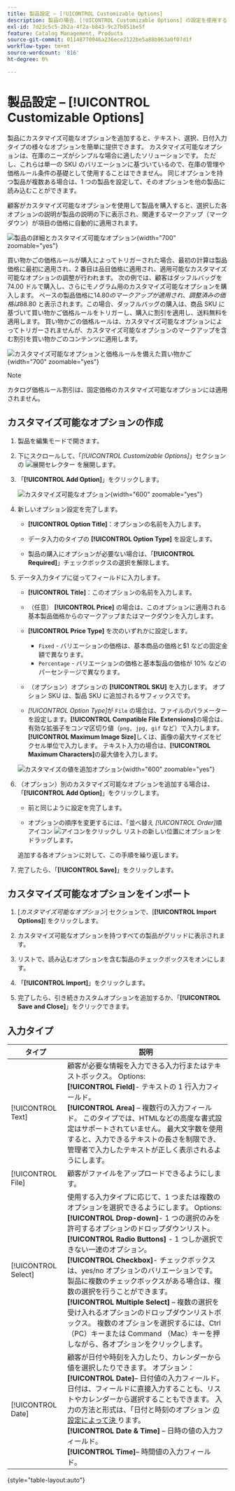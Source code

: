 ```yaml
---
title: 製品設定 – [!UICONTROL Customizable Options]
description: 製品の場合、[!UICONTROL Customizable Options] の設定を使用すると、テキスト、選択、日付入力タイプのオプションを選択できます。
exl-id: 7d23c5c5-2b2a-4f2a-b843-9c27b851be5f
feature: Catalog Management, Products
source-git-commit: 01148770946a236ece2122be5a88b963a0f07d1f
workflow-type: tm+mt
source-wordcount: '816'
ht-degree: 0%

---
```


# 製品設定 – [!UICONTROL Customizable Options]

製品にカスタマイズ可能なオプションを追加すると、テキスト、選択、日付入力タイプの様々なオプションを簡単に提供できます。 カスタマイズ可能なオプションは、在庫のニーズがシンプルな場合に適したソリューションです。 ただし、これらは単一の SKU のバリエーションに基づいているので、在庫の管理や価格ルール条件の基礎として使用することはできません。 同じオプションを持つ製品が複数ある場合は、1 つの製品を設定して、そのオプションを他の製品に読み込むことができます。

顧客がカスタマイズ可能なオプションを使用して製品を購入すると、選択した各オプションの説明が製品の説明の下に表示され、関連するマークアップ（マークダウン）が項目の価格に自動的に適用されます。

![ 製品の詳細とカスタマイズ可能なオプション ](./assets/storefront-customizable-option-product-detail.png){width="700" zoomable="yes"}

買い物かごの価格ルールが購入によってトリガーされた場合、最初の計算は製品価格に最初に適用され、2 番目は品目価格に適用され、適用可能なカスタマイズ可能なオプションの調整が行われます。 次の例では、顧客はダッフルバッグを 74.00 ドルで購入し、さらにモノグラム用のカスタマイズ可能なオプションを購入します。 ベースの製品価格に$14.80 のマークアップが適用され、調整済みの価格は$88.80 と表示されます。この場合、ダッフルバッグの購入は、商品 SKU に基づいて買い物かご価格ルールをトリガーし、購入に割引を適用し、送料無料を適用します。 買い物かごの価格ルールは、カスタマイズ可能なオプションによってトリガーされませんが、カスタマイズ可能なオプションのマークアップを含む割引を買い物かごのコンテンツに適用します。

![ カスタマイズ可能なオプションと価格ルールを備えた買い物かご ](./assets/storefront-customizable-option-cart-price-rule.png){width="700" zoomable="yes"}

>[!NOTE]
>
>カタログ価格ルール割引は、固定価格のカスタマイズ可能なオプションには適用されません。

## カスタマイズ可能なオプションの作成

1. 製品を編集モードで開きます。

1. 下にスクロールして、「_[!UICONTROL Customizable Options]_」セクションの ![ 展開セレクター ](../assets/icon-display-expand.png) を展開します。

1. 「**[!UICONTROL Add Option]**」をクリックします。

   ![ カスタマイズ可能なオプション ](./assets/product-customizable-options.png){width="600" zoomable="yes"}

1. 新しいオプション設定を完了します。

   - **[!UICONTROL Option Title]**：オプションの名前を入力します。

   - データ入力のタイプの **[!UICONTROL Option Type]** を設定します。

   - 製品の購入にオプションが必要ない場合は、「**[!UICONTROL Required]**」チェックボックスの選択を解除します。

1. データ入力タイプに従ってフィールドに入力します。

   - **[!UICONTROL Title]**：このオプションの名前を入力します。

   - （任意） **[!UICONTROL Price]** の場合は、このオプションに適用される基本製品価格からのマークアップまたはマークダウンを入力します。

   - **[!UICONTROL Price Type]** を次のいずれかに設定します。

      - `Fixed` - バリエーションの価格は、基本商品の価格と$1 などの固定金額で異なります。
      - `Percentage` - バリエーションの価格と基本製品の価格が 10% などのパーセンテージで異なります。

   - （オプション）オプションの **[!UICONTROL SKU]** を入力します。 オプション SKU は、製品 SKU に追加されるサフィックスです。

   - _[!UICONTROL Option Type]_&#x200B;が `File` の場合は、ファイルのパラメーターを設定します。**[!UICONTROL Compatible File Extensions]**&#x200B;の場合は、有効な拡張子をコンマ区切り値（`png, jpg, gif` など）で入力します。**[!UICONTROL Maximum Image Size]**&#x200B;しくは、画像の最大サイズをピクセル単位で入力します。 テキスト入力の場合は、**[!UICONTROL Maximum Characters]**&#x200B;の最大値を入力します。

   ![ カスタマイズの値を追加オプション ](./assets/product-customizable-options-add-values.png){width="600" zoomable="yes"}

1. （オプション）別のカスタマイズ可能なオプションを追加する場合は、「**[!UICONTROL Add Option]**」をクリックします。

   - 前と同じように設定を完了します。

   - オプションの順序を変更するには、「並べ替え _[!UICONTROL Order]_&#x200B;順アイコン ![ アイコンをクリックし ](../assets/icon-sort-order.png) リストの新しい位置にオプションをドラッグします。

   追加する各オプションに対して、この手順を繰り返します。

1. 完了したら、「**[!UICONTROL Save]**」をクリックします。

## カスタマイズ可能なオプションをインポート

1. [_カスタマイズ可能なオプション_] セクションで、[**[!UICONTROL Import Options]**] をクリックします。


1. カスタマイズ可能なオプションを持つすべての製品がグリッドに表示されます。

1. リストで、読み込むオプションを含む製品のチェックボックスをオンにします。

1. 「**[!UICONTROL Import]**」をクリックします。

1. 完了したら、引き続きカスタムオプションを追加するか、「**[!UICONTROL Save and Close]**」をクリックできます。

## 入力タイプ

| タイプ | 説明 |
|---------------------|---------------|
| [!UICONTROL Text] | 顧客が必要な情報を入力できる入力行またはテキストボックス。 Options:<br />**[!UICONTROL Field]**- テキストの 1 行入力フィールド。<br />**[!UICONTROL Area]** – 複数行の入力フィールド。 このタイプでは、HTMLなどの高度な書式設定はサポートされていません。 最大文字数を使用すると、入力できるテキストの長さを制限でき、管理者で入力したテキストが正しく表示されるようにします。 |
| [!UICONTROL File] | 顧客がファイルをアップロードできるようにします。 |
| [!UICONTROL Select] | 使用する入力タイプに応じて、1 つまたは複数のオプションを選択できるようにします。 Options:<br />**[!UICONTROL Drop-down]**- 1 つの選択のみを許可するオプションのドロップダウンリスト。<br />**[!UICONTROL Radio Buttons]** - 1 つしか選択できない一連のオプション。<br />**[!UICONTROL Checkbox]**- チェックボックスは、yes/no オプションのバリエーションです。 製品に複数のチェックボックスがある場合は、複数の選択を行うことができます。<br />**[!UICONTROL Multiple Select]** – 複数の選択を受け入れるオプションのドロップダウンリストボックス。 複数のオプションを選択するには、Ctrl （PC）キーまたは Command （Mac）キーを押しながら、各オプションをクリックします。 |
| [!UICONTROL Date] | 顧客が日付や時刻を入力したり、カレンダーから値を選択したりできます。 オプション：<br />**[!UICONTROL Date]**– 日付値の入力フィールド。 日付は、フィールドに直接入力することも、リストやカレンダーから選択することもできます。 入力の方法と形式は、「日付と時刻のオプション [ の設定によって決 ](attributes-input-types.md#date-and-time-options) ります。<br />**[!UICONTROL Date & Time]** – 日時の値の入力フィールド。<br />**[!UICONTROL Time]**– 時間値の入力フィールド。 |

{style="table-layout:auto"}
